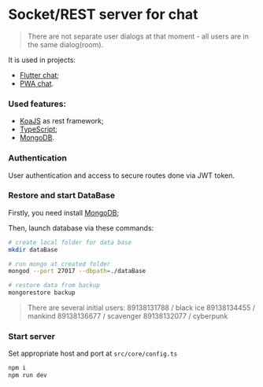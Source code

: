 # Socket/REST server for chat

> There are not separate user dialogs at that moment - all users are in the same dialog(room).

It is used in projects:
- [Flutter chat](https://github.com/Burize/flutter-chat);
- [PWA chat](https://github.com/Burize/PWA-RxJS-chat).


### Used features:
 * [KoaJS](https://github.com/koajs/koa) as rest framework;
 * [TypeScript](https://www.typescriptlang.org/);
 * [MongoDB](https://www.mongodb.com/).

### Authentication
User authentication and access to secure routes done via JWT token.

### Restore and start DataBase

Firstly, you need install [MongoDB](https://www.mongodb.com/);

Then, launch database via these commands: 
```bash
# create local folder for data base 
mkdir dataBase

# run mongo at created folder
mongod --port 27017 --dbpath=./dataBase

# restore data from backup
mongorestore backup
```

> There are several initial users:
> 89138131788 / black ice
> 89138134455 / mankind
> 89138136677 / scavenger
> 89138132077 / cyberpunk

### Start server

Set appropriate host and port at `src/core/config.ts` 

```bash
npm i
npm run dev
```
